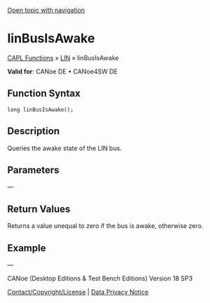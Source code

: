 [Open topic with navigation](../../../../../CANoeDEFamily.htm#Topics/CAPLFunctions/LIN/Functions/CAPLfunctionLINBusIsAwake.md)

# linBusIsAwake

[CAPL Functions](../../CAPLfunctions.md) » [LIN](../CAPLfunctionsLINOverview.md) » linBusIsAwake

**Valid for**: CANoe DE • CANoe4SW DE

## Function Syntax

```
long linBusIsAwake();
```

## Description

Queries the awake state of the LIN bus.

## Parameters

—

## Return Values

Returns a value unequal to zero if the bus is awake, otherwise zero.

## Example

—

CANoe (Desktop Editions & Test Bench Editions) Version 18 SP3

[Contact/Copyright/License](../../../Shared/ContactCopyrightLicense.md) | [Data Privacy Notice](https://www.vector.com/int/en/company/get-info/privacy-policy/)

